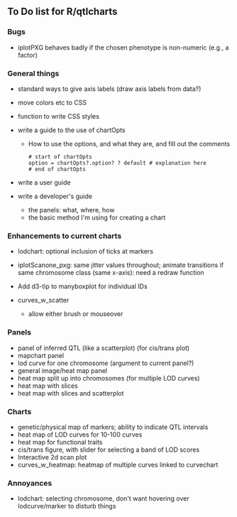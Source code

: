 ## To Do list for R/qtlcharts

### Bugs

- iplotPXG behaves badly if the chosen phenotype is non-numeric
  (e.g., a factor)

### General things

- standard ways to give axis labels
  (draw axis labels from data?)

- move colors etc to CSS

- function to write CSS styles

- write a guide to the use of chartOpts
  - How to use the options, and what they are, and fill out the
    comments

    ```
    # start of chartOpts
    option = chartOpts?.option? ? default # explanation here
    # end of chartOpts
    ```

- write a user guide

- write a developer's guide
  - the panels: what, where, how
  - the basic method I'm using for creating a chart



### Enhancements to current charts

- lodchart: optional inclusion of ticks at markers

- iplotScanone_pxg: same jitter values throughout; animate transitions
  if same chromosome class (same x-axis): need a redraw function

- Add d3-tip to manyboxplot for individual IDs

- curves_w_scatter
  - allow either brush or mouseover



### Panels

- panel of inferred QTL (like a scatterplot) (for cis/trans plot)
- mapchart panel
- lod curve for one chromosome (argument to current panel?)
- general image/heat map panel
- heat map split up into chromosomes (for multiple LOD curves)
- heat map with slices
- heat map with slices and scatterplot

### Charts

- genetic/physical map of markers; ability to indicate QTL intervals
- heat map of LOD curves for 10-100 curves
- heat map for functional traits
- cis/trans figure, with slider for selecting a band of LOD scores
- Interactive 2d scan plot
- curves_w_heatmap: heatmap of multiple curves linked to curvechart


### Annoyances

- lodchart: selecting chromosome, don't want hovering over
  lodcurve/marker to disturb things

<!-- the following to make it look nicer -->
<link href="http://kevinburke.bitbucket.org/markdowncss/markdown.css" rel="stylesheet"></link>
<link href="http://www.biostat.wisc.edu/~kbroman/markdown_modified.css" rel="stylesheet"></link>
